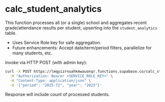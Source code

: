 
# calc_student_analytics

This function processes all (or a single) school and aggregates recent grade/attendance results per student, upserting into the `student_analytics` table. 
- Uses Service Role key for safe aggregation.
- Future enhancements: Accept date/term/period filters, parallelize for many students, etc.

Invoke via HTTP POST (with admin key):

```bash
curl -X POST https://lmqyizrnuahkmwauonqr.functions.supabase.co/calc_student_analytics \
  -H "Authorization: Bearer <SERVICE_ROLE_KEY>" \
  -H "Content-Type: application/json" \
  -d '{"period": "2025-T2", "year": "2025"}'
```

Response will include count of processed students.
